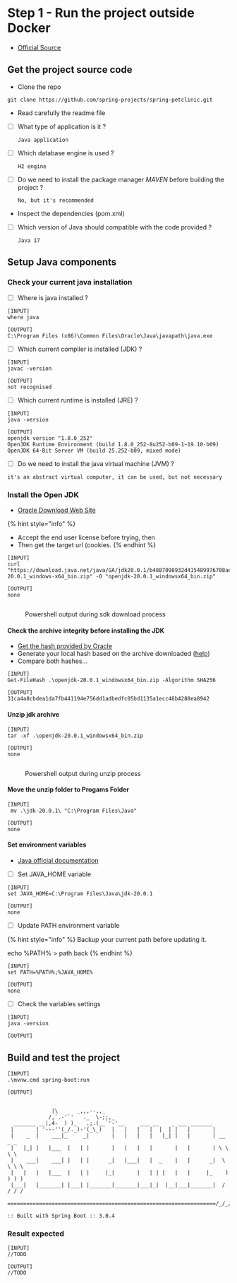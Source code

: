 # Step 1 - Run the project outside Docker

* [Official Source](https://docs.docker.com/language/java/build-images/)

## Get the project source code

* Clone the repo

```
git clone https://github.com/spring-projects/spring-petclinic.git
```

* Read carefully the readme file

<!---->

* [ ] What type of application is it ?
    ```
    Java application 
    ```
* [ ] Which database engine is used ?
    ```
    H2 engine
    ```
* [ ] Do we need to install the package manager _MAVEN_ before building the project ?
    ```
    No, but it's recommended
    ```

<!---->

* Inspect the dependencies (pom.xml)
    
<!---->

* [ ] Which version of Java should compatible with the code provided ?
    ```
    Java 17
    ```

## Setup Java components

### Check your current java installation

* [ ] Where is java installed ?

```
[INPUT]
where java

[OUTPUT]
C:\Program Files (x86)\Common Files\Oracle\Java\javapath\java.exe
```

* [ ] Which current compiler is installed (JDK) ?

```
[INPUT]
javac -version

[OUTPUT]
not recognised
```

* [ ] Which current runtime is installed (JRE) ?

```
[INPUT]
java -version

[OUTPUT]
openjdk version "1.8.0_252"
OpenJDK Runtime Environment (build 1.8.0_252-8u252-b09-1~19.10-b09)
OpenJDK 64-Bit Server VM (build 25.252-b09, mixed mode)
```

* [ ] Do we need to install the java virtual machine (JVM) ?

```
it's an abstract virtual computer, it can be used, but not necessary 
```

### Install the Open JDK

* [Oracle Download Web Site](https://jdk.java.net/20/)

{% hint style="info" %}
* Accept the end user license before trying, then
* Then get the target url (cookies.
{% endhint %}

```
[INPUT]
curl "https://download.java.net/java/GA/jdk20.0.1/b4887098932d415489976708ad6d1a4b/9/GPL/openjdk-20.0.1_windows-x64_bin.zip" -O "openjdk-20.0.1_windowsx64_bin.zip"

[OUTPUT]
none
```

<figure><img src="../../.gitbook/assets/image.png" alt=""><figcaption><p>Powershell output during sdk download process</p></figcaption></figure>

#### Check the archive integrity before installing the JDK

* [Get the hash provided by Oracle](https://download.java.net/java/GA/jdk20.0.1/b4887098932d415489976708ad6d1a4b/9/GPL/openjdk-20.0.1\_windows-x64\_bin.zip.sha256)
* Generate your local hash based on the archive downloaded ([help](https://learn.microsoft.com/en-us/powershell/module/microsoft.powershell.utility/get-filehash?view=powershell-7.3))
* Compare both hashes...

```
[INPUT]
Get-FileHash .\openjdk-20.0.1_windowsx64_bin.zip -Algorithm SHA256

[OUTPUT]
31ca4a8cbdea1da7fb441194e756dd1adbedfc05bd1135a1ecc46b4288ea8942
```

#### Unzip jdk archive

```
[INPUT]
tar -xf .\openjdk-20.0.1_windowsx64_bin.zip

[OUTPUT]
none
```

<figure><img src="../../.gitbook/assets/image (4) (1).png" alt=""><figcaption><p>Powershell output during unzip process</p></figcaption></figure>

#### Move the unzip folder to Progams Folder

```
[INPUT]
 mv .\jdk-20.0.1\ "C:\Program Files\Java"

[OUTPUT]
none
```

#### Set environment variables

* [Java official documentation](https://dev.java/learn/getting-started/)

<!---->

* [ ] Set JAVA\_HOME variable

```
[INPUT]
set JAVA_HOME=C:\Program Files\Java\jdk-20.0.1

[OUTPUT]
none
```

* [ ] Update PATH environment variable

{% hint style="info" %}
Backup your current path before updating it.

echo %PATH% > path.back
{% endhint %}

```
[INPUT]
set PATH=%PATH%;%JAVA_HOME%

[OUTPUT]
none
```

* [ ] Check the variables settings

```
[INPUT]
java -version

[OUTPUT]
```

## Build and test the project

```
[INPUT]
.\mvnw.cmd spring-boot:run

[OUTPUT]


              |\      _,,,--,,_
             /,`.-'`'   ._  \-;;,_
  _______ __|,4-  ) )_   .;.(__`'-'__     ___ __    _ ___ _______
 |       | '---''(_/._)-'(_\_)   |   |   |   |  |  | |   |       |
 |    _  |    ___|_     _|       |   |   |   |   |_| |   |       | __ _ _
 |   |_| |   |___  |   | |       |   |   |   |       |   |       | \ \ \ \
 |    ___|    ___| |   | |      _|   |___|   |  _    |   |      _|  \ \ \ \
 |   |   |   |___  |   | |     |_|       |   | | |   |   |     |_    ) ) ) )
 |___|   |_______| |___| |_______|_______|___|_|  |__|___|_______|  / / / /
 ==================================================================/_/_/_/

:: Built with Spring Boot :: 3.0.4
```


### Result expected 

```
[INPUT]
//TODO

[OUTPUT]
//TODO
```
